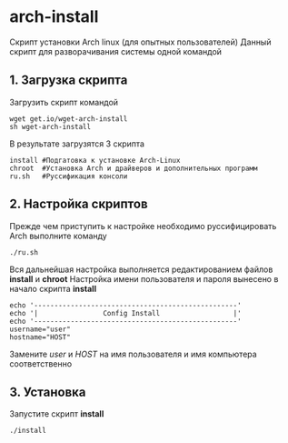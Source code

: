 # arch-install
Скрипт установки Arch linux (для опытных пользователей)
Данный скрипт для разворачивания системы одной командой

## 1. Загрузка скрипта
Загрузить скрипт командой
```
wget get.io/wget-arch-install
sh wget-arch-install
```
В результате загрузятся 3 скрипта
```
install #Подгатовка к установке Arch-Linux
chroot  #Установка Arch и драйверов и дополнительных программ
ru.sh   #Руссификация консоли
```
## 2. Настройка скриптов
Прежде чем приступить к настройке необходимо руссифицировать Arch выполните команду
```
./ru.sh
```
Вся дальнейшая настройка выполняется редактированием файлов **install** и **chroot**
Настройка имени пользователя и пароля вынесено в начало скрипта **install**
```
echo '--------------------------------------------------'
echo '|                Config Install                  |'
echo '--------------------------------------------------'
username="user"
hostname="HOST"
```
Замените *user* и *HOST* на имя пользователя и имя компьютера соответственно

## 3. Установка
Запустите скрипт **install**
```
./install
```
